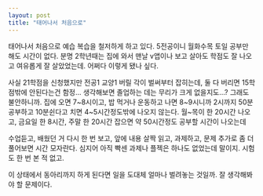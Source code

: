 ```yaml
---
layout: post
title: "태어나서 처음으로"
---
```

태어나서 처음으로 예습 복습을 철저하게 하고 있다. 5전공이니 월화수목 토일 공부만 해도 시간이 없다.
분명 2학년때는 집에 와서 맨날 v앱이나 보고 살아도 학점도 잘 나오고 여유롭게 잘 살았었는데. 어쩌다 이렇게 됐나 싶다.

사실 21학점을 신청했지만 전공1 교양1 버릴 각이 벌써부터 잡히는데, 둘 다 버리면 15학점밖에 안된다는건 함정...
생각해보면 졸업하는 데는 무리가 크게 없을지도...? 그래도 불안하니까.
집에 오면 7~8시이고, 밥 먹거나 운동하고 나면 8~9시니까 2시까지 50분공부하고 10분쉰다고 치면 4~5시간정도밖에 나오지 않는다.
월~목이 한 20시간 나오고, 금요일 한 8시간, 주말 한 20시간 잡으면 약 50시간정도 공부할 시간이 나오는데

수업듣고, 배웠던 거 다시 한 번 보고, 앞에 내용 살짝 읽고, 과제하고, 문제 추가로 좀 더 풀어보면 시간 모자란다.
심지어 아직 빡센 과제나 플젝은 하나도 없었는데 말이지. 시험도 한 번 본 적 없고.

이 상태에서 동아리까지 하게 된다면 일을 도대체 얼마나 벌려놓는 것일까. 잘 생각해봐야 할 문제이다.
